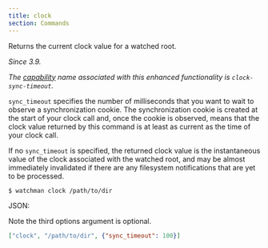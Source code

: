 ```yaml
---
title: clock
section: Commands
---
```


Returns the current clock value for a watched root.

_Since 3.9._

_The [capability](/watchman/docs/capabilities.html) name associated with this
enhanced functionality is `clock-sync-timeout`._

`sync_timeout` specifies the number of milliseconds that you want to wait to
observe a synchronization cookie. The synchronization cookie is created at the
start of your clock call and, once the cookie is observed, means that the clock
value returned by this command is at least as current as the time of your clock
call.

If no `sync_timeout` is specified, the returned clock value is the instantaneous
value of the clock associated with the watched root, and may be almost
immediately invalidated if there are any filesystem notifications that are yet
to be processed.

```bash
$ watchman clock /path/to/dir
```

JSON:

Note the third options argument is optional.

```json
["clock", "/path/to/dir", {"sync_timeout": 100}]
```
